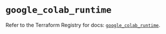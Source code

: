 # `google_colab_runtime`

Refer to the Terraform Registry for docs: [`google_colab_runtime`](https://registry.terraform.io/providers/hashicorp/google/6.32.0/docs/resources/colab_runtime).
